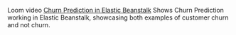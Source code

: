 Loom video [Churn Prediction in Elastic Beanstalk](https://www.loom.com/share/28bcd9ecdecf4bb388ec7c4a9c656fe8?sid=a4eba46f-fab4-48c9-9a69-39cc6411ec95)
Shows Churn Prediction working in Elastic Beanstalk, showcasing both examples of customer churn and not churn.